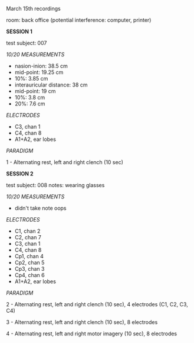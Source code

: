 March 15th recordings

room: back office (potential interference: computer, printer)

__SESSION 1__

test subject: 007

*10/20 MEASUREMENTS*
- nasion-inion: 38.5 cm
- mid-point: 19.25 cm
- 10%:  3.85 cm
- interauricular distance: 38 cm
- mid-point: 19 cm
- 10%: 3.8 cm
- 20%: 7.6 cm

*ELECTRODES*
- C3, chan 1
- C4, chan 8
- A1+A2, ear lobes

*PARADIGM*

1 - Alternating rest, left and right clench (10 sec)

__SESSION 2__

test subject: 008
notes: wearing glasses

*10/20 MEASUREMENTS*
- didn't take note oops

*ELECTRODES*
- C1, chan 2
- C2, chan 7
- C3, chan 1
- C4, chan 8
- Cp1, chan 4
- Cp2, chan 5
- Cp3, chan 3
- Cp4, chan 6
- A1+A2, ear lobes

*PARADIGM*

2 - Alternating rest, left and right clench (10 sec), 4 electrodes (C1, C2, C3, C4)

3 - Alternating rest, left and right clench (10 sec), 8 electrodes

4 - Alternating rest, left and right motor imagery (10 sec), 8 electrodes

